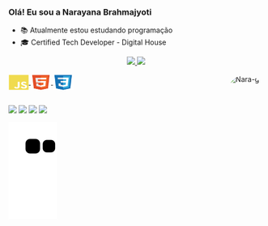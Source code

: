 ### Olá! Eu sou a Narayana Brahmajyoti

- 📚 Atualmente estou estudando programação
- 🎓 Certified Tech Developer - Digital House

<div align="center">
  <a href="https://github.com/Narayana-Brahmajyoti">
  <img height="180em" src="https://github-readme-stats.vercel.app/api?username=Narayana-Brahmajyoti&show_icons=true&theme=midnight-purple&include_all_commits=true&count_private=true"/>
  <img height="180em" src="https://github-readme-stats.vercel.app/api/top-langs/?username=Narayana-Brahmajyoti&layout=compact&langs_count=7&theme=midnight-purple"/>
</div>
<div style="display: inline_block"><br>
  <img align="center" alt="Nara-Js" height="30" width="40" src="https://raw.githubusercontent.com/devicons/devicon/master/icons/javascript/javascript-plain.svg">
  <img align="center" alt="Nara-HTML" height="30" width="40" src="https://raw.githubusercontent.com/devicons/devicon/master/icons/html5/html5-original.svg">
  <img align="center" alt="Nara-CSS" height="30" width="40" src="https://raw.githubusercontent.com/devicons/devicon/master/icons/css3/css3-original.svg">
  <img align="right" alt="Nara-gif" height="150" style="border-radius:60px;" src="https://cdn.fbsbx.com/v/t59.2708-21/273074006_241326621522703_3807947440847175654_n.gif?_nc_cat=101&ccb=1-5&_nc_sid=041f46&_nc_eui2=AeEWVMoKpfup1ppuR8ukfKlL831ig5sP5hbzfWKDmw_mFsuUx7ANqTmkcaPqhz_PPfU&_nc_ohc=AdBT-tJKbY8AX_dNrGI&_nc_ht=cdn.fbsbx.com&oh=03_AVKYJy-Big6AexaCTPOOWKFJu4RD_rpxTSxQ9jLpxc50bQ&oe=61FCC276">
</div>
  
 ##
  
<div> 
  <a href="https://www.instagram.com/narayanabrahmajyoti/" target="_blank"><img src="https://img.shields.io/badge/-Instagram-%23E4405F?style=for-the-badge&logo=instagram&logoColor=white" target="_blank"></a>
  <a href="https://gitlab.com/Narayana-Brahmajyoti" target="_blank"><img src="https://img.shields.io/badge/GitLab-330F63?style=for-the-badge&logo=gitlab&logoColor=white" target="_blank"></a>
  <a href="https://www.linkedin.com/in/narayana-brahmajyoti-fiuza-de-moura-martins-61963315a/" target="_blank"><img src="https://img.shields.io/badge/-LinkedIn-%230077B5?style=for-the-badge&logo=linkedin&logoColor=white" target="_blank"></a> 
  <a href = "mailto:nbrahmajyoti@gmail.com"><img src="https://img.shields.io/badge/-Gmail-%23333?style=for-the-badge&logo=gmail&logoColor=white" target="_blank"></a>
   
   ![Snake animation](https://github.com/Narayana-Brahmajyoti/Narayana-Brahmajyoti/blob/output/github-contribution-grid-snake.svg)
   
</div>
